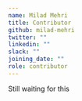 ```yaml
---
name: Milad Mehri
title: Contributor
github: milad-mehri
twitter: ""
linkedin: ""
slack: ""
joining_date: ""
role: contributor
---
```


Still waiting for this

